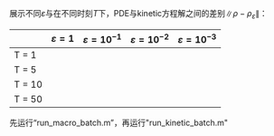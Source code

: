 展示不同$\varepsilon$与在不同时刻$T$下，PDE与kinetic方程解之间的差别$\|\rho-\rho_\varepsilon\|$：

|   | $\varepsilon= 1$ | $\varepsilon=10^{-1}$ |$\varepsilon=10^{-2}$|$\varepsilon=10^{-3}$|
|-------|-------|-------|-------|-------|
| T = 1 |  |  |  |
| T = 5 |  |  |  |
| T = 10 |  |  |  |
| T = 50 |  |  |  |

先运行“run_macro_batch.m”，再运行"run_kinetic_batch.m"

